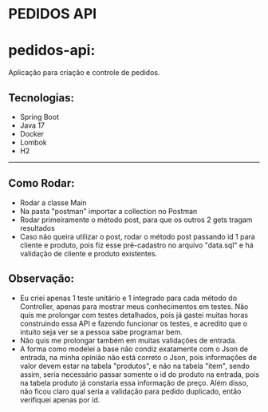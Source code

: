 # PEDIDOS API

# pedidos-api:


Aplicação para criação e controle de pedidos.

## Tecnologias:
- Spring Boot
- Java 17
- Docker
- Lombok
- H2 

---

## Como Rodar:
- Rodar a classe Main
- Na pasta "postman" importar a collection no Postman 
- Rodar primeiramente o método post, para que os outros 2 gets tragam resultados
- Caso não queira utilizar o post, rodar o método post passando id 1 para cliente e produto, pois fiz esse pré-cadastro no arquivo 
"data.sql" e há validação de cliente e produto existentes.

## Observação:
- Eu criei apenas 1 teste unitário e 1 integrado para cada método do Controller, apenas para mostrar meus 
conhecimentos em testes. Não quis me prolongar com testes detalhados, pois já gastei muitas horas construindo essa API e fazendo
funcionar os testes, e acredito que o intuito seja ver se a pessoa sabe programar bem.
- Não quis me prolongar também em muitas validações de entrada.
- A forma como modelei a base não condiz exatamente com o Json de entrada, na minha opinião não está correto o Json, pois informações
de valor devem estar na tabela "produtos", e não na tabela "item", sendo assim, seria necessário passar somente o id do produto na entrada, 
pois na tabela produto já constaria essa informação de preço.
Além disso, não ficou claro qual seria a validação para pedido duplicado, então verifiquei apenas por id.


